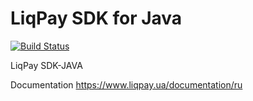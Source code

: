 LiqPay SDK for Java
===================

[![Build Status](https://travis-ci.org/stokito/sdk-java.png?branch=master)](https://travis-ci.org/stokito/sdk-java)

LiqPay SDK-JAVA 

Documentation https://www.liqpay.ua/documentation/ru